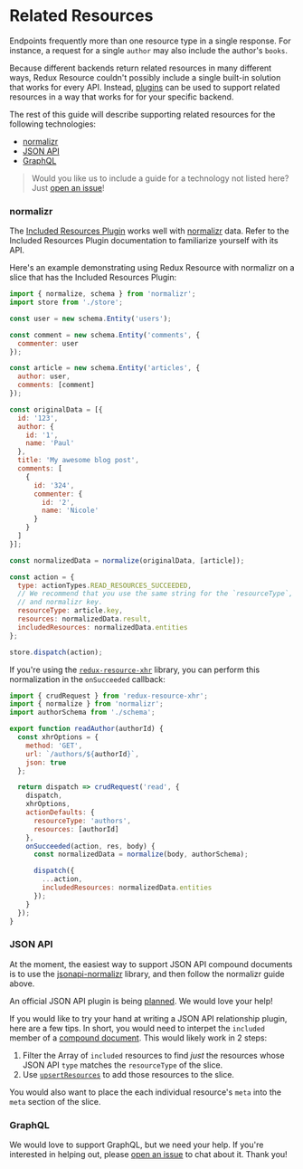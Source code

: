 # Related Resources

Endpoints frequently more than one resource type in a single response. For instance,
a request for a single `author` may also include the author's `books`.

Because different backends return related resources in many different ways,
Redux Resource couldn't possibly include a single built-in solution that works for every
API. Instead, [plugins](/docs/other-guides/plugins.md) can be used to support related resources
in a way that works for for your specific backend.

The rest of this guide will describe supporting related resources for the following
technologies:

- [normalizr](#normalizr)
- [JSON API](#json-api)
- [GraphQL](#graphql)

> Would you like us to include a guide for a technology not listed here? Just
  [open an issue](https://github.com/jamesplease/redux-resource/issues/new?title=related%20resource%20plugin&body=I%27d%20like%20to%20see%20a%20related%20resource%20guide%20for%20a%20new%20technology)!

### normalizr

The [Included Resources Plugin](/docs/extras/included-resources-plugin.md) works
well with [normalizr](https://github.com/paularmstrong/normalizr) data. Refer to
the Included Resources Plugin documentation to familiarize yourself with its API.

Here's an example demonstrating using Redux Resource with normalizr on a slice that
has the Included Resources Plugin:

```js
import { normalize, schema } from 'normalizr';
import store from './store';

const user = new schema.Entity('users');

const comment = new schema.Entity('comments', {
  commenter: user
});

const article = new schema.Entity('articles', {
  author: user,
  comments: [comment]
});

const originalData = [{
  id: '123',
  author: {
    id: '1',
    name: 'Paul'
  },
  title: 'My awesome blog post',
  comments: [
    {
      id: '324',
      commenter: {
        id: '2',
        name: 'Nicole'
      }
    }
  ]
}];

const normalizedData = normalize(originalData, [article]);

const action = {
  type: actionTypes.READ_RESOURCES_SUCCEEDED,
  // We recommend that you use the same string for the `resourceType`, resource slice,
  // and normalizr key.
  resourceType: article.key,
  resources: normalizedData.result,
  includedResources: normalizedData.entities
};

store.dispatch(action);
```

If you're using the [`redux-resource-xhr`](/docs/extras/redux-resource-xhr.md) library,
you can perform this normalization in the `onSucceeded` callback:

```js
import { crudRequest } from 'redux-resource-xhr';
import { normalize } from 'normalizr';
import authorSchema from './schema';

export function readAuthor(authorId) {
  const xhrOptions = {
    method: 'GET',
    url: `/authors/${authorId}`,
    json: true
  };

  return dispatch => crudRequest('read', {
    dispatch,
    xhrOptions,
    actionDefaults: {
      resourceType: 'authors',
      resources: [authorId]
    },
    onSucceeded(action, res, body) {
      const normalizedData = normalize(body, authorSchema);

      dispatch({
        ...action,
        includedResources: normalizedData.entities
      });
    }
  });
}
```

### JSON API

At the moment, the easiest way to support JSON API compound documents is to use
the [jsonapi-normalizr](https://github.com/maxatwork/jsonapi-normalizr) library, and then
follow the normalizr guide above.

An official JSON API plugin is being [planned](https://github.com/jamesplease/redux-resource/issues/38).
We would love your help!

If you would like to try your hand at writing a JSON API relationship plugin, here are a few tips.
In short, you would need to interpet the `included` member of a
[compound document](http://jsonapi.org/format/#document-compound-documents). This
would likely work in 2 steps:

1. Filter the Array of `included` resources to find _just_ the resources whose
  JSON API `type` matches the `resourceType` of the slice.
2. Use [`upsertResources`](/docs/api-reference/upsert-resources.md) to add those resources to the slice.

You would also want to place the each individual resource's `meta` into the `meta` section of the
slice.

### GraphQL

We would love to support GraphQL, but we need your help. If you're interested in helping out,
please
[open an issue](https://github.com/jamesplease/redux-resource/issues/new?title=GraphQL%20plugin&body=I%27m%20interested%20in%20helping%20out%20with%20a%20GraphQL%20plugin)
to chat about it. Thank you!